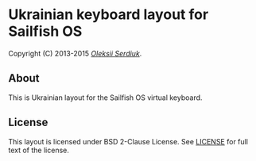 Ukrainian keyboard layout for Sailfish OS
=========================================

Copyright (C) 2013-2015 *[Oleksii Serdiuk](https://oleksii.name/)*.


About
-----

This is Ukrainian layout for the Sailfish OS virtual keyboard.


License
-------

This layout is licensed under BSD 2-Clause License. See
[LICENSE](LICENSE) for full text of the license.
